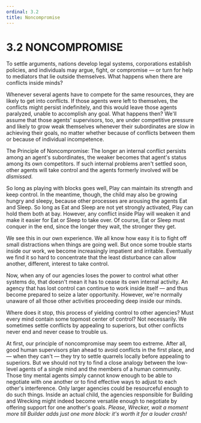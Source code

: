 ```yaml
---
ordinal: 3.2
title: Noncompromise
---
```


# 3.2 NONCOMPROMISE 

<p>To settle arguments, nations develop legal systems, corporations establish policies, and individuals may argue, fight, or compromise &mdash; or turn for help to mediators that lie outside themselves. What happens when there are conflicts inside minds?</p>
<p>Whenever several agents have to compete for the same resources, they are likely to get into conflicts. If those agents were left to themselves, the conflicts might persist indefinitely, and this would leave those agents paralyzed, unable to accomplish any goal. What happens then? We'll assume that those agents' supervisors, too, are under competitive pressure and likely to grow weak themselves whenever their subordinates are slow in achieving their goals, no matter whether because of conflicts between them or because of individual incompetence.</p>
<p>The Principle of Noncompromise: The longer an internal conflict persists among an agent's subordinates, the weaker becomes that agent's status among its own competitors. If such internal problems aren't settled soon, other agents will take control and the agents formerly involved will be <em>dismissed.</em></p>
<p>So long as playing with blocks goes well, Play can maintain its strength and keep control. In the meantime, though, the child may also be growing hungry and sleepy, because other processes are arousing the agents Eat and Sleep. So long as Eat and Sleep are not yet strongly activated, Play can hold them both at bay. However, any conflict inside Play will weaken it and make it easier for Eat or Sleep to take over. Of course, Eat or Sleep must conquer in the end, since the longer they wait, the stronger they get.</p>
<p>We see this in our own experience. We all know how easy it is to fight off small distractions when things are going well. But once some trouble starts inside our work, we become increasingly impatient and irritable. Eventually we find it so hard to concentrate that the least disturbance can allow another, different, interest to take control.</p>
<p>Now, when any of our agencies loses the power to control what other systems do, that doesn't mean it has to cease its own internal activity. An agency that has lost control can continue to work inside itself &mdash; and thus become prepared to seize a later opportunity. However, we're normally unaware of all those other activities proceeding deep inside our minds.</p>
<p>Where does it stop, this process of yielding control to other agencies? Must every mind contain some topmost center of control? Not necessarily. We sometimes settle conflicts by appealing to superiors, but other conflicts never end and never cease to trouble us.</p>
<p>At first, our principle of noncompromise may seem too extreme. After all, good human supervisors plan ahead to avoid conflicts in the first place, and &mdash; when they can't &mdash; they try to settle quarrels locally before appealing to superiors. But we should not try to find a close analogy between the low-level agents of a single mind and the members of a human community. Those tiny mental agents simply cannot know enough to be able to negotiate with one another or to find effective ways to adjust to each other's interference. Only larger agencies could be resourceful enough to do such things. Inside an actual child, the agencies responsible for Building and Wrecking might indeed become versatile enough to negotiate by offering support for one another's goals. <em>Please, Wrecker, wait a moment more till Builder adds just one more block: it's worth it for a louder crash!</em></p>